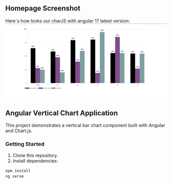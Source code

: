 ## Homepage Screenshot
Here´s how looks our charJS with angular 17 latest version:
![Homepage Screenshot](/src/assets/images/chartpercentage.png)
## Angular Vertical Chart Application

This project demonstrates a vertical bar chart component built with Angular and Chart.js.

### Getting Started

1. Clone this repository.
2. Install dependencies:

```bash
npm install
ng serve
